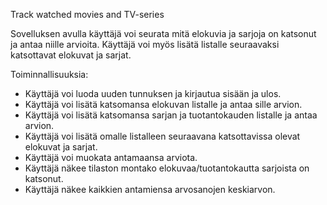 Track watched movies and TV-series

Sovelluksen avulla käyttäjä voi seurata mitä elokuvia ja sarjoja on katsonut ja antaa niille arvioita. Käyttäjä voi myös lisätä listalle seuraavaksi katsottavat elokuvat ja sarjat.

Toiminnallisuuksia:

- Käyttäjä voi luoda uuden tunnuksen ja kirjautua sisään ja ulos.
- Käyttäjä voi lisätä katsomansa elokuvan listalle ja antaa sille arvion.
- Käyttäjä voi lisätä katsomansa sarjan ja tuotantokauden listalle ja antaa arvion.
- Käyttäjä voi lisätä omalle listalleen seuraavana katsottavissa olevat elokuvat ja sarjat.
- Käyttäjä voi muokata antamaansa arviota.
- Käyttäjä näkee tilaston montako elokuvaa/tuotantokautta sarjoista on katsonut.
- Käyttäjä näkee kaikkien antamiensa arvosanojen keskiarvon.
